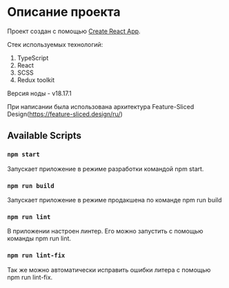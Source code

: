 # Описание проекта

Проект создан с помощью [Create React App](https://github.com/facebook/create-react-app).

Стек используемых технологий:

1. TypeScript
2. React
3. SCSS
4. Redux toolkit

Версия ноды - v18.17.1

При написании была использована архитектура Feature-Sliced Design(https://feature-sliced.design/ru/)

## Available Scripts

### `npm start`

Запускает приложение в режиме разработки командой npm start.

### `npm run build`

Запускает приложение в режиме продакшена по команде npm run build

### `npm run lint`

В приложении настроен линтер. Его можно запустить с помощью команды npm run lint.

### `npm run lint-fix`

Так же можно автоматически исправить ошибки литера с помощью npm run lint-fix.
